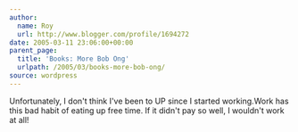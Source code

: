 ```yaml
---
author:
  name: Roy
  url: http://www.blogger.com/profile/1694272
date: 2005-03-11 23:06:00+00:00
parent_page:
  title: 'Books: More Bob Ong'
  urlpath: /2005/03/books-more-bob-ong/
source: wordpress
---
```


Unfortunately, I don't think I've been to UP since I started working.Work has this bad habit of eating up free time. If it didn't pay so well, I  wouldn't work at all!